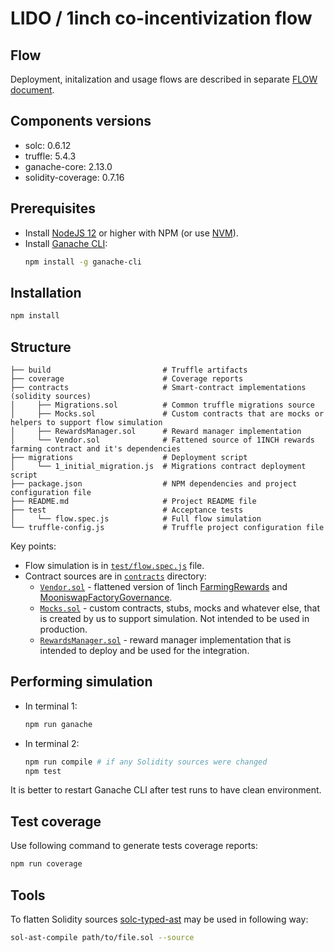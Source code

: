 # LIDO / 1inch co-incentivization flow

## Flow
Deployment, initalization and usage flows are described in separate [FLOW document](./FLOW.md).

## Components versions
- solc: 0.6.12
- truffle: 5.4.3
- ganache-core: 2.13.0
- solidity-coverage: 0.7.16

## Prerequisites
- Install [NodeJS 12](https://nodejs.org/en/) or higher with NPM (or use [NVM](https://github.com/nvm-sh/nvm)).
- Install [Ganache CLI](https://www.npmjs.com/package/ganache-cli):
  ```bash
  npm install -g ganache-cli
  ```

## Installation
```bash
npm install
```

## Structure
```text
├── build                         # Truffle artifacts
├── coverage                      # Coverage reports
├── contracts                     # Smart-contract implementations (solidity sources)
│     ├── Migrations.sol          # Common truffle migrations source
│     ├── Mocks.sol               # Custom contracts that are mocks or helpers to support flow simulation
│     ├── RewardsManager.sol      # Reward manager implementation
│     └── Vendor.sol              # Fattened source of 1INCH rewards farming contract and it's dependencies
├── migrations                    # Deployment script
│     └── 1_initial_migration.js  # Migrations contract deployment script
├── package.json                  # NPM dependencies and project configuration file
├── README.md                     # Project README file
├── test                          # Acceptance tests
│     └── flow.spec.js            # Full flow simulation
└── truffle-config.js             # Truffle project configuration file
```
Key points:
- Flow simulation is in [`test/flow.spec.js`](https://github.com/maddevsio/lido/blob/main/test/flow.spec.js) file.
- Contract sources are in [`contracts`](https://github.com/maddevsio/lido/tree/main/contracts) directory:
  - [`Vendor.sol`](https://github.com/maddevsio/lido/blob/main/contracts/Vendor.sol) - flattened version of 1inch [FarmingRewards](https://github.com/1inch/liquidity-protocol/blob/master/contracts/inch/farming/FarmingRewards.sol) and [MooniswapFactoryGovernance](https://github.com/1inch/liquidity-protocol/blob/master/contracts/governance/MooniswapFactoryGovernance.sol).
  - [`Mocks.sol`](https://github.com/maddevsio/lido/blob/main/contracts/Mocks.sol) - custom contracts, stubs, mocks and whatever else, that is created by us to support simulation. Not intended to be used in production.
  - [`RewardsManager.sol`](https://github.com/maddevsio/lido/blob/main/contracts/RewardsManager.sol) - reward manager implementation that is intended to deploy and be used for the integration.

## Performing simulation
- In terminal 1:
  ```bash
  npm run ganache
  ```
- In terminal 2:
  ```bash
  npm run compile # if any Solidity sources were changed
  npm test
  ```

It is better to restart Ganache CLI after test runs to have clean environment.

## Test coverage
Use following command to generate tests coverage reports:
```bash
npm run coverage
```

## Tools
To flatten Solidity sources [solc-typed-ast](https://github.com/ConsenSys/solc-typed-ast/) may be used in following way:
```bash
sol-ast-compile path/to/file.sol --source
```
